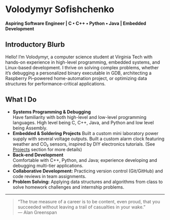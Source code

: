 <!--home.md-->

# Volodymyr Sofishchenko  
**Aspiring Software Engineer | C • C++ • Python • Java | Embedded Development**

## Introductory Blurb
Hello! I’m Volodymyr, a computer science student at Virginia Tech with hands-on experience in high-level programming, embedded systems, and Linux-based development. I thrive on solving complex problems, whether it’s debugging a personalized binary executable in GDB, architecting a Raspberry Pi–powered home-automation project, or optimizing data structures for performance-critical applications.


## What I Do
- **Systems Programming & Debugging**  
  Have familiarity with both high-level and low-level programming languages.
  High level being C, C++, Java, and Python and low level being Assembly.
- **Embedded & Soldering Projects**
  Built a custom mini laboratory power supply with several voltage outputs.
  Built a custom alarm clock featuring weather and CO₂ sensors, inspired by DIY electronics tutorials.
  (See [Projects](prjs) section for more details)
- **Back-end Development**  
  Comfortable with C++, Python, and Java; experience developing and debugging multi-tier applications.  
- **Collaborative Development:** 
  Practicing version control (Git/GitHub) and code reviews in team assignments.  
- **Problem Solving:** 
  Applying data structures and algorithms from class to solve homework challenges and internship problems.

---

> “The true measure of a career is to be content, even proud, that you succeeded without leaving a trail of casualties in your wake.”  
> — Alan Greenspan